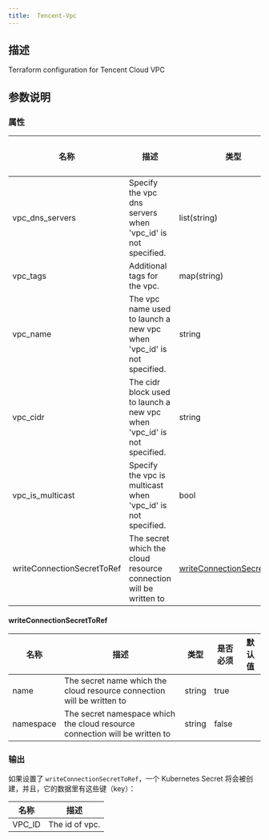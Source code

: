 ```yaml
---
title:  Tencent-Vpc
---
```


## 描述

Terraform configuration for Tencent Cloud VPC

## 参数说明


### 属性

 名称 | 描述 | 类型 | 是否必须 | 默认值 
 ------------ | ------------- | ------------- | ------------- | ------------- 
 vpc_dns_servers | Specify the vpc dns servers when 'vpc_id' is not specified. | list(string) | false |  
 vpc_tags | Additional tags for the vpc. | map(string) | false |  
 vpc_name | The vpc name used to launch a new vpc when 'vpc_id' is not specified. | string | false |  
 vpc_cidr | The cidr block used to launch a new vpc when 'vpc_id' is not specified. | string | false |  
 vpc_is_multicast | Specify the vpc is multicast when 'vpc_id' is not specified. | bool | false |  
 writeConnectionSecretToRef | The secret which the cloud resource connection will be written to | [writeConnectionSecretToRef](#writeConnectionSecretToRef) | false |  


#### writeConnectionSecretToRef

 名称 | 描述 | 类型 | 是否必须 | 默认值 
 ------------ | ------------- | ------------- | ------------- | ------------- 
 name | The secret name which the cloud resource connection will be written to | string | true |  
 namespace | The secret namespace which the cloud resource connection will be written to | string | false |  


### 输出

如果设置了 `writeConnectionSecretToRef`，一个 Kubernetes Secret 将会被创建，并且，它的数据里有这些键（key）：

 名称 | 描述 
 ------------ | ------------- 
 VPC_ID | The id of vpc.

